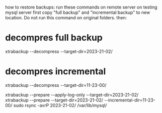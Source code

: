 how to restore backups:
run these commands on remote server on testing mysql server
first copy "full backup" and "incremental backup" to new location.
Do not run this command on original folders.
then:
# decompres full backup
xtrabackup --decompress --target-dir=2023-21-02/

#  decompres incremental
xtrabackup --decompress --target-dir=11-23-00/

xtrabackup --prepare --apply-log-only --target-dir=2023-21-02/
xtrabackup --prepare --target-dir=2023-21-02/ --incremental-dir=11-23-00/
sudo rsync -avrP 2023-21-02/ /var/lib/mysql/


